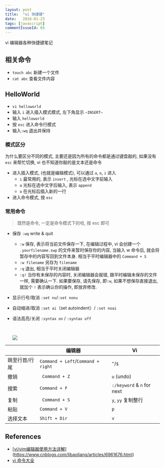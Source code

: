 ```yaml
---
layout: post
title:  "vi 快捷键"
date:   2018-01-23
tags: [javascript]
commentIssueId: 65
---
```


vi 编辑器各种快捷键笔记



## 相关命令

* `touch abc` 新建一个文件
* `cat abc` 查看文件内容

## HelloWorld

* `vi helloworld`
* 输入 `i` 进入插入模式模式, 左下角显示 `—INSERT—`
* 输入 `helloworld`
* 按 `esc` 进入命令行模式
* 输入`:wq` 退出并保持

### 模式区分

为什么要区分不同的模式, 主要还是因为所有的命令都是通过键盘敲的, 如果没有 `esc` 来帮忙切换, vi 也不知道你敲的是文本还是命令

* 进入插入模式, (也就是编辑模式), 可以通过 `a`, `o`, `i` 进入
  * `i` 最常用的, 表示 `insert` , 光标在选中文字前输入
  * `a` 光标在选中文字后输入, 表示 `append`
  * `o` 在光标后插入新的一行 
* 进入命令模式, 按 `esc`

### 常用命令

> 既然是命令, 一定是命令模式下的哈, 按 esc 即可

* 保存 `:wq` write & quit

  * `:w` 保存, 表示将当前文件保存一下, 在编辑过程中, vi 会创建一个 `.yourfilename.swp` 的文件来暂时保存你的内容, 当输入 w 命令后, 就会将暂存中的内容写回到文件本身. 相当于平时编辑器中的 `Command + S`
  * `:w filename` 另存为 `filename`
  * `:q` 退出, 相当于平时关闭编辑器
  * `:q!` 当你有未保存的内容时, 关闭编辑器会报错, 跟平时编辑未保存的文件一样, 需要确认一下. 如果要保存, 请先保存, 即`:w`, 如果不想保存直接退出, 就加个 `!` 表示确认你的操作, 即放弃修改.

* 显示行号/取消 `:set nu`/`:set nonu`

* 自动缩进/取消  `:set ai`（set autoindent）/ `:set noai`

* 语法高亮/关闭 `:syntax on` /  `:syntax off`

  ​

  ![](https://user-images.githubusercontent.com/7157346/35281676-72e996c6-008e-11e8-9d0d-e88da5336a66.png)

|         | 编辑器                                | Vi                         |
| ------- | ---------------------------------- | -------------------------- |
| 跳至行首/行尾 | `Command + Left`/`Command + right` | `^`/`$`                    |
| 撤销      | ` Command + Z`                     | `u` (undo)                 |
| 搜索      | `Command + F`                      | `:/keyword` & `n` for next |
| 复制      | ` Command + S`                     | `y`, `yy` 复制整行             |
| 粘贴      | `Command + V`                      | `p`                        |
| 选择文本    | `Shift + Dir`                      | `v`                        |



## References

* [[vi/vim编辑器使用方法详解](http://www.cnblogs.com/libaoliang/articles/6961676.html)](https://www.cnblogs.com/libaoliang/articles/6961676.html)
* [vi 命令大全](https://www.cs.colostate.edu/helpdocs/vi.html)